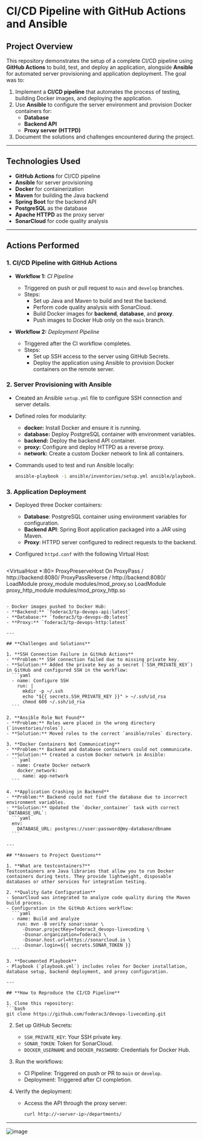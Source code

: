 # CI/CD Pipeline with GitHub Actions and Ansible

## **Project Overview**
This repository demonstrates the setup of a complete CI/CD pipeline using **GitHub Actions** to build, test, and deploy an application, alongside **Ansible** for automated server provisioning and application deployment. The goal was to:
1. Implement a **CI/CD pipeline** that automates the process of testing, building Docker images, and deploying the application.
2. Use **Ansible** to configure the server environment and provision Docker containers for:
   - **Database**
   - **Backend API**
   - **Proxy server (HTTPD)**
3. Document the solutions and challenges encountered during the project.

---

## **Technologies Used**
- **GitHub Actions** for CI/CD pipeline
- **Ansible** for server provisioning
- **Docker** for containerization
- **Maven** for building the Java backend
- **Spring Boot** for the backend API
- **PostgreSQL** as the database
- **Apache HTTPD** as the proxy server
- **SonarCloud** for code quality analysis

---

## **Actions Performed**

### 1. **CI/CD Pipeline with GitHub Actions**

- **Workflow 1:** *CI Pipeline*
   - Triggered on push or pull request to `main` and `develop` branches.
   - Steps:
     - Set up Java and Maven to build and test the backend.
     - Perform code quality analysis with SonarCloud.
     - Build Docker images for **backend**, **database**, and **proxy**.
     - Push images to Docker Hub only on the `main` branch.

- **Workflow 2:** *Deployment Pipeline*
   - Triggered after the CI workflow completes.
   - Steps:
     - Set up SSH access to the server using GitHub Secrets.
     - Deploy the application using Ansible to provision Docker containers on the remote server.

### 2. **Server Provisioning with Ansible**

- Created an Ansible `setup.yml` file to configure SSH connection and server details.
- Defined roles for modularity:
   - **docker:** Install Docker and ensure it is running.
   - **database:** Deploy PostgreSQL container with environment variables.
   - **backend:** Deploy the backend API container.
   - **proxy:** Configure and deploy HTTPD as a reverse proxy.
   - **network:** Create a custom Docker network to link all containers.

- Commands used to test and run Ansible locally:
   ```bash
   ansible-playbook -i ansible/inventories/setup.yml ansible/playbook.yml
   ```

### 3. **Application Deployment**

- Deployed three Docker containers:
   - **Database**: PostgreSQL container using environment variables for configuration.
   - **Backend API**: Spring Boot application packaged into a JAR using Maven.
   - **Proxy**: HTTPD server configured to redirect requests to the backend.

- Configured `httpd.conf` with the following Virtual Host:
   ```apache
<VirtualHost *:80>
       ProxyPreserveHost On
       ProxyPass /
http://backend:8080/
       ProxyPassReverse /
http://backend:8080/
</VirtualHost>
   LoadModule proxy_module modules/mod_proxy.so
   LoadModule proxy_http_module modules/mod_proxy_http.so
   ```

- Docker images pushed to Docker Hub:
   - **Backend:** `foderac3/tp-devops-api:latest`
   - **Database:** `foderac3/tp-devops-db:latest`
   - **Proxy:** `foderac3/tp-devops-http:latest`

---

## **Challenges and Solutions**

1. **SSH Connection Failure in GitHub Actions**
   - **Problem:** SSH connection failed due to missing private key.
   - **Solution:** Added the private key as a secret (`SSH_PRIVATE_KEY`) in GitHub and configured SSH in the workflow:
     ```yaml
     - name: Configure SSH
       run: |
         mkdir -p ~/.ssh
         echo "${{ secrets.SSH_PRIVATE_KEY }}" > ~/.ssh/id_rsa
         chmod 600 ~/.ssh/id_rsa
     ```

2. **Ansible Role Not Found**
   - **Problem:** Roles were placed in the wrong directory (`inventories/roles`).
   - **Solution:** Moved roles to the correct `ansible/roles` directory.

3. **Docker Containers Not Communicating**
   - **Problem:** Backend and database containers could not communicate.
   - **Solution:** Created a custom Docker network in Ansible:
     ```yaml
     - name: Create Docker network
       docker_network:
         name: app-network
     ```

4. **Application Crashing in Backend**
   - **Problem:** Backend could not find the database due to incorrect environment variables.
   - **Solution:** Updated the `docker_container` task with correct `DATABASE_URL`:
     ```yaml
     env:
       DATABASE_URL: postgres://user:password@my-database/dbname
     ```

---

## **Answers to Project Questions**

1. **What are testcontainers?**
   Testcontainers are Java libraries that allow you to run Docker containers during tests. They provide lightweight, disposable databases or other services for integration testing.

2. **Quality Gate Configuration**
   - SonarCloud was integrated to analyze code quality during the Maven build process.
   - Configuration in the GitHub Actions workflow:
     ```yaml
     - name: Build and analyze
       run: mvn -B verify sonar:sonar \
         -Dsonar.projectKey=foderac3_devops-livecoding \
         -Dsonar.organization=foderac3 \
         -Dsonar.host.url=https://sonarcloud.io \
         -Dsonar.login=${{ secrets.SONAR_TOKEN }}
     ```

3. **Documented Playbook**
   - Playbook (`playbook.yml`) includes roles for Docker installation, database setup, backend deployment, and proxy configuration.

---

## **How to Reproduce the CI/CD Pipeline**

1. Clone this repository:
   ```bash
   git clone https://github.com/foderac3/devops-livecoding.git
   ```

2. Set up GitHub Secrets:
   - `SSH_PRIVATE_KEY`: Your SSH private key.
   - `SONAR_TOKEN`: Token for SonarCloud.
   - `DOCKER_USERNAME` and `DOCKER_PASSWORD`: Credentials for Docker Hub.

3. Run the workflows:
   - CI Pipeline: Triggered on push or PR to `main` or `develop`.
   - Deployment: Triggered after CI completion.

4. Verify the deployment:
   - Access the API through the proxy server:
     ```bash
     curl http://<server-ip>/departments/
     ```

---

![image](https://github.com/user-attachments/assets/7e63dc90-d2e6-4f8c-b6fc-e744b92f63a7)

